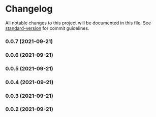 # Changelog

All notable changes to this project will be documented in this file. See [standard-version](https://github.com/conventional-changelog/standard-version) for commit guidelines.

### 0.0.7 (2021-09-21)

### 0.0.6 (2021-09-21)

### 0.0.5 (2021-09-21)

### 0.0.4 (2021-09-21)

### 0.0.3 (2021-09-21)

### 0.0.2 (2021-09-21)
